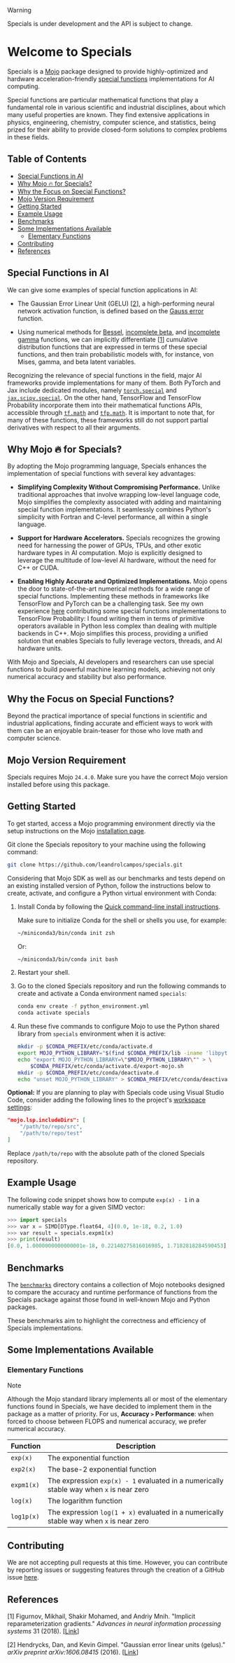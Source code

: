 > [!WARNING]
> Specials is under development and the API is subject to change.

# Welcome to Specials

Specials is a [Mojo](https://www.modular.com/mojo) package designed to provide highly-optimized and hardware acceleration-friendly [special functions](https://en.wikipedia.org/wiki/Special_functions) implementations for AI computing.

Special functions are particular mathematical functions that play a fundamental role in various scientific and industrial disciplines, about which many useful properties are known. They find extensive applications in physics, engineering, chemistry, computer science, and statistics, being prized for their ability to provide closed-form solutions to complex problems in these fields.

## Table of Contents

- [Special Functions in AI](#special-functions-in-ai)
- [Why Mojo 🔥 for Specials?](#why-mojo--for-specials)
- [Why the Focus on Special Functions?](#why-the-focus-on-special-functions)
- [Mojo Version Requirement](#mojo-version-requirement)
- [Getting Started](#getting-started)
- [Example Usage](#example-usage)
- [Benchmarks](#benchmarks)
- [Some Implementations Available](#some-implementations-available)
  * [Elementary Functions](#elementary-functions)
- [Contributing](#contributing)
- [References](#references)

## Special Functions in AI

We can give some examples of special function applications in AI:

- The Gaussian Error Linear Unit (GELU) [[2](#hendrycks2016)], a high-performing neural network activation function, is defined based on the [Gauss error](https://en.wikipedia.org/wiki/Error_function) function.

- Using numerical methods for [Bessel](https://en.wikipedia.org/wiki/Bessel_function), [incomplete beta](https://en.wikipedia.org/wiki/Beta_function#Incomplete_beta_function), and [incomplete gamma](https://en.wikipedia.org/wiki/Incomplete_gamma_function) functions, we can implicitly differentiate [[1](#figurnov2018)] cumulative distribution functions that are expressed in terms of these special functions, and then train probabilistic models with, for instance, von Mises, gamma, and beta latent variables.

Recognizing the relevance of special functions in the field, major AI frameworks provide implementations for many of them. Both PyTorch and Jax include dedicated modules, namely [`torch.special`](https://pytorch.org/docs/stable/special.html) and [`jax.scipy.special`](https://jax.readthedocs.io/en/latest/jax.scipy.html#module-jax.scipy.special). On the other hand, TensorFlow and TensorFlow Probability incorporate them into their mathematical functions APIs, accessible through [`tf.math`](https://www.tensorflow.org/api_docs/python/tf/math) and [`tfp.math`](https://www.tensorflow.org/probability/api_docs/python/tfp/math). It is important to note that, for many of these functions, these frameworks still do not support partial derivatives with respect to all their arguments.

## Why Mojo 🔥 for Specials?

By adopting the Mojo programming language, Specials enhances the implementation of special functions with several key advantages:

- **Simplifying Complexity Without Compromising Performance.** Unlike traditional approaches that involve wrapping low-level language code, Mojo simplifies the complexity associated with adding and maintaining special function implementations. It seamlessly combines Python's simplicity with Fortran and C-level performance, all within a single language.

- **Support for Hardware Accelerators.** Specials recognizes the growing need for harnessing the power of GPUs, TPUs, and other exotic hardware types in AI computation. Mojo is explicitly designed to leverage the multitude of low-level AI hardware, without the need for C++ or CUDA.

- **Enabling Highly Accurate and Optimized Implementations.** Mojo opens the door to state-of-the-art numerical methods for a wide range of special functions. Implementing these methods in frameworks like TensorFlow and PyTorch can be a challenging task. See my own experience [here](https://github.com/tensorflow/probability/pulls?q=is%3Apr+is%3Aclosed+author%3Aleandrolcampos+%28betainc+OR+cdf+in%3Atitle%29+created%3A%3E2022-05-01) contributing some special functions implementations to TensorFlow Probability: I found writing them in terms of primitive operators available in Python less complex than dealing with multiple backends in C++. Mojo simplifies this process, providing a unified solution that enables Specials to fully leverage vectors, threads, and AI hardware units.

With Mojo and Specials, AI developers and researchers can use special functions to build powerful machine learning models, achieving not only numerical accuracy and stability but also performance.

## Why the Focus on Special Functions?

Beyond the practical importance of special functions in scientific and industrial applications, finding accurate and efficient ways to work with them can be an enjoyable brain-teaser for those who love math and computer science.

## Mojo Version Requirement

Specials requires Mojo `24.4.0`. Make sure you have the correct Mojo version installed before using this package.

## Getting Started

To get started, access a Mojo programming environment directly via the setup instructions on the Mojo [installation page](https://docs.modular.com/mojo/manual/get-started/).

Git clone the Specials repository to your machine using the following command:

```bash
git clone https://github.com/leandrolcampos/specials.git
```

Considering that Mojo SDK as well as our benchmarks and tests depend on an existing installed version of Python, follow the instructions below to create, activate, and configure a Python virtual environment with Conda:

1. Install Conda by following the 
   [Quick command-line install instructions](https://docs.conda.io/projects/miniconda/en/latest/#quick-command-line-install).

   Make sure to initialize Conda for the shell or shells you use, for example:

   ```bash
   ~/miniconda3/bin/conda init zsh
   ```

   Or:

   ```bash
   ~/miniconda3/bin/conda init bash
   ```

2. Restart your shell.

3. Go to the cloned Specials repository and run the following commands to create and activate a Conda environment named `specials`:

   ```bash
   conda env create -f python_environment.yml
   conda activate specials
   ```

4. Run these five commands to configure Mojo to use the Python shared library from `specials` environment when it is active:

   ```bash
   mkdir -p $CONDA_PREFIX/etc/conda/activate.d
   export MOJO_PYTHON_LIBRARY="$(find $CONDA_PREFIX/lib -iname 'libpython*.[s,d]*' | sort -r | head -n 1)"
   echo "export MOJO_PYTHON_LIBRARY=\"$MOJO_PYTHON_LIBRARY\"" > \
       $CONDA_PREFIX/etc/conda/activate.d/export-mojo.sh
   mkdir -p $CONDA_PREFIX/etc/conda/deactivate.d
   echo "unset MOJO_PYTHON_LIBRARY" > $CONDA_PREFIX/etc/conda/deactivate.d/unset-mojo.sh   
   ```

**Optional:** If you are planning to play with Specials code using Visual Studio Code, consider adding the following lines to the project's [workspace settings](https://code.visualstudio.com/docs/getstarted/settings#_workspace-settings):

```json
"mojo.lsp.includeDirs": [
    "/path/to/repo/src",
    "/path/to/repo/test"
]
```

Replace `/path/to/repo` with the absolute path of the cloned Specials repository.

## Example Usage

The following code snippet shows how to compute `exp(x) - 1` in a numerically stable way for a given SIMD vector:

```python
>>> import specials
>>> var x = SIMD[DType.float64, 4](0.0, 1e-18, 0.2, 1.0)
>>> var result = specials.expm1(x)
>>> print(result)
[0.0, 1.0000000000000001e-18, 0.22140275816016985, 1.7182818284590453]
```

## Benchmarks

The [`benchmarks`](./benchmarks/) directory contains a collection of Mojo notebooks designed to compare the accuracy and runtime performance of functions from the Specials package against those found in well-known Mojo and Python packages.

These benchmarks aim to highlight the correctness and efficiency of Specials implementations.

## Some Implementations Available

### Elementary Functions

> [!NOTE]
> Although the Mojo standard library implements all or most of the elementary functions found in Specials, we have decided to implement them in the package as a matter of priority. For us, **Accuracy `>` Performance**: when forced to choose between FLOPS and numerical accuracy, we prefer numerical accuracy.

| Function | Description |
|----------|-------------|
| `exp(x)` | The exponential function |
| `exp2(x)` | The base-2 exponential function |
| `expm1(x)` | The expression `exp(x) - 1` evaluated in a numerically stable way when `x` is near zero |
| `log(x)` | The logarithm function |
| `log1p(x)` | The expression `log(1 + x)` evaluated in a numerically stable way when `x` is near zero |

## Contributing

We are not accepting pull requests at this time. However, you can contribute by reporting issues or suggesting features through the creation of a GitHub issue [here](https://github.com/leandrolcampos/specials/issues).

## References

[<a id="figurnov2018">1</a>]
Figurnov, Mikhail, Shakir Mohamed, and Andriy Mnih. "Implicit reparameterization gradients." _Advances in neural information processing systems_ 31 (2018). [[Link](https://arxiv.org/abs/1805.08498)]

[<a id="hendrycks2016">2</a>]
Hendrycks, Dan, and Kevin Gimpel. "Gaussian error linear units (gelus)." _arXiv preprint arXiv:1606.08415_ (2016). [[Link](https://arxiv.org/abs/1606.08415)]
